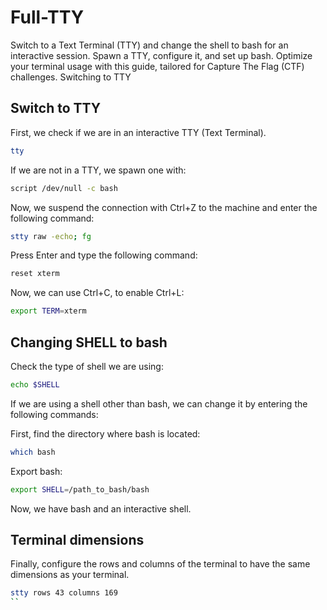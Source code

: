 # Full-TTY
Switch to a Text Terminal (TTY) and change the shell to bash for an interactive session. Spawn a TTY, configure it, and set up bash. Optimize your terminal usage with this guide, tailored for Capture The Flag (CTF) challenges.
Switching to TTY

## Switch to TTY

First, we check if we are in an interactive TTY (Text Terminal).

```bash
tty
```

If we are not in a TTY, we spawn one with:


```bash
script /dev/null -c bash
```

Now, we suspend the connection with Ctrl+Z to the machine and enter the following command:

```bash
stty raw -echo; fg
```

Press Enter and type the following command:

```bash
reset xterm
```

Now, we can use Ctrl+C, to enable Ctrl+L:

```bash
export TERM=xterm
```

## Changing SHELL to bash

Check the type of shell we are using:

```bash
echo $SHELL
```

If we are using a shell other than bash, we can change it by entering the following commands:

First, find the directory where bash is located:

```bash
which bash
```

Export bash:

```bash
export SHELL=/path_to_bash/bash
```

Now, we have bash and an interactive shell.

## Terminal dimensions 

Finally, configure the rows and columns of the terminal to have the same dimensions as your terminal.

```bash
stty rows 43 columns 169
``

